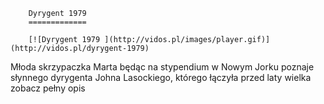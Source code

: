 
        Dyrygent 1979 
        =============
        
        [![Dyrygent 1979 ](http://vidos.pl/images/player.gif)](http://vidos.pl/dyrygent-1979)
        
        
 Młoda skrzypaczka Marta będąc na stypendium w Nowym Jorku poznaje słynnego dyrygenta Johna Lasockiego, którego łączyła przed laty wielka zobacz pełny opis
    